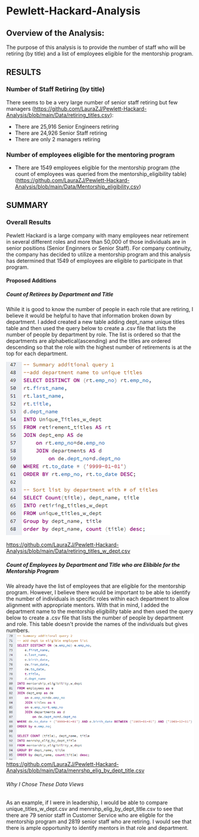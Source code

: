 # Pewlett-Hackard-Analysis
## Overview of the Analysis:
The purpose of this analysis is to provide the number of staff who will be 
retiring (by title) and a list of employees eligible for the mentorship program.


## RESULTS 

### Number of Staff Retiring (by title)
There seems to be a very large number of senior staff retiring but few managers (https://github.com/LauraZJ/Pewlett-Hackard-Analysis/blob/main/Data/retiring_titles.csv):
* There are 25,916 Senior Engineers retiring
* There are 24,926 Senior Staff retiring
* There are only 2 managers retiring

### Number of employees eligible for the mentoring program
* There are 1549 employees eligible for the mentorship program (the count of employees was queried from the mentorship_eligibility table) (https://github.com/LauraZJ/Pewlett-Hackard-Analysis/blob/main/Data/Mentorship_eligibility.csv)

## SUMMARY
### Overall Results
Pewlett Hackard is a large company with many employees near retirement in several different roles and more than 50,000 of those individuals are in senior positions (Senior Enginners or Senior Staff).  For company continuity, the company has decided to utilize a mentorship program and this analysis has determined that 1549 of employees are eligible to participate in that program. 

#### Proposed Additions
##### Count of Retirees by Department and Title
While it is good to know the number of people in each role that are retiring, I believe it would be helpful to have that information broken down by department.  I added created a new table adding dept_name unique titles table and then used the query below to create a .csv file that lists the number of people by department by role. The list is ordered so that the departments are alphabetical(ascending) and the titles are ordered descending so that the role with the highest number of retirements is at the top for each department.

![Number retiring by title](https://github.com/LauraZJ/Pewlett-Hackard-Analysis/blob/main/Queries/unique_titles_by_Dept_count.png)

https://github.com/LauraZJ/Pewlett-Hackard-Analysis/blob/main/Data/retiring_titles_w_dept.csv

##### Count of Employees by Department and Title who are Elibible for the Mentorship Program
We already have the list of employees that are eligible for the mentorship program.  However, I believe there would be important to be able to identify the number of individuals
in specific roles within each department to allow alignment with appropriate mentors.  With that in mind, I added the department name to the mentorship eligibility table and then used the query below to create a .csv file that lists the number of people by department and role.  This table doesn't provide the names of the individuals but gives numbers.    
![number eligible for mentorship program by dept](https://github.com/LauraZJ/Pewlett-Hackard-Analysis/blob/main/Queries/number_emp_eligible_for_mentor_by_dept.png)
https://github.com/LauraZJ/Pewlett-Hackard-Analysis/blob/main/Data/menrshp_elig_by_dept_title.csv

######  Why I Chose These Data Views
As an example, if I were in leadership, I would be able to compare unique_titles_w_dept.csv and menrshp_elig_by_dept_title.csv to see that there are 79 senior staff in Customer Service who are eligble for the mentorship program and 2819 senior staff who are retiring.  I would see that there is ample opportunity to identify mentors in that role and department.
